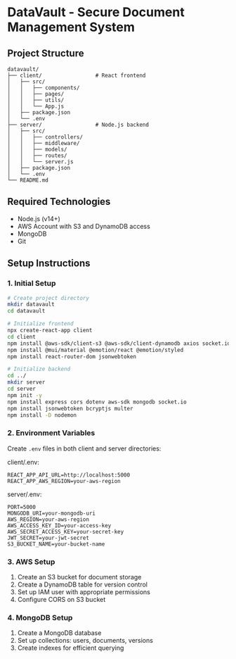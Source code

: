 # DataVault - Secure Document Management System

## Project Structure
```
datavault/
├── client/                 # React frontend
│   ├── src/
│   │   ├── components/    
│   │   ├── pages/         
│   │   ├── utils/         
│   │   └── App.js
│   ├── package.json
│   └── .env
├── server/                 # Node.js backend
│   ├── src/
│   │   ├── controllers/   
│   │   ├── middleware/    
│   │   ├── models/        
│   │   ├── routes/        
│   │   └── server.js
│   ├── package.json
│   └── .env
└── README.md
```

## Required Technologies
- Node.js (v14+)
- AWS Account with S3 and DynamoDB access
- MongoDB
- Git

## Setup Instructions

### 1. Initial Setup

```bash
# Create project directory
mkdir datavault
cd datavault

# Initialize frontend
npx create-react-app client
cd client
npm install @aws-sdk/client-s3 @aws-sdk/client-dynamodb axios socket.io-client
npm install @mui/material @emotion/react @emotion/styled
npm install react-router-dom jsonwebtoken

# Initialize backend
cd ../
mkdir server
cd server
npm init -y
npm install express cors dotenv aws-sdk mongodb socket.io
npm install jsonwebtoken bcryptjs multer
npm install -D nodemon
```

### 2. Environment Variables

Create `.env` files in both client and server directories:

client/.env:
```
REACT_APP_API_URL=http://localhost:5000
REACT_APP_AWS_REGION=your-aws-region
```

server/.env:
```
PORT=5000
MONGODB_URI=your-mongodb-uri
AWS_REGION=your-aws-region
AWS_ACCESS_KEY_ID=your-access-key
AWS_SECRET_ACCESS_KEY=your-secret-key
JWT_SECRET=your-jwt-secret
S3_BUCKET_NAME=your-bucket-name
```

### 3. AWS Setup

1. Create an S3 bucket for document storage
2. Create a DynamoDB table for version control
3. Set up IAM user with appropriate permissions
4. Configure CORS on S3 bucket

### 4. MongoDB Setup

1. Create a MongoDB database
2. Set up collections: users, documents, versions
3. Create indexes for efficient querying